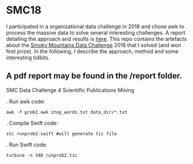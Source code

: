 # SMC18
I participated in a organizational data challenge in 2018 and chose awk to process the massive data to solve several interesting challenges. A report detailing the approach and results is [here](https://github.com/ketancmaheshwari/SMC18/blob/master/report/SMC18_DataChallenge4.pdf).
 This repo contains the artefacts about the [Smoky Mountains Data Challenge](https://smc-datachallenge.ornl.gov) 2018 that I solved (and won first prize). In the following, I describe the approach, method and some interesting tidbits.

## A pdf report may be found in the /report folder.

SMC Data Challenge 4 Scientific Publications Mining

. Run awk code:

`awk -f prob2.awk stop_words.txt data_dir/*.txt`

. Compile Swift code:

`stc runprob2.swift #will generate tic file`

. Run Swift code:

`turbine -n 340 runprob2.tic`
